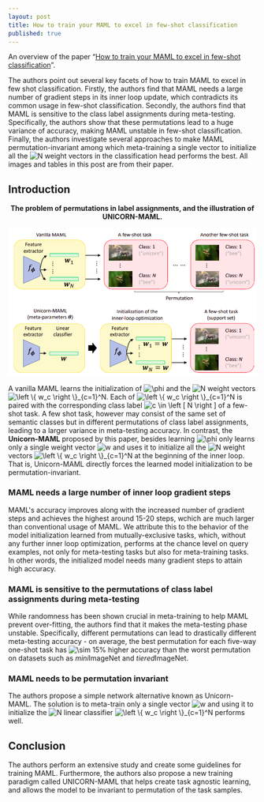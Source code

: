 ```yaml
---
layout: post
title: How to train your MAML to excel in few-shot classification
published: true
---
```


An overview of the paper “[How to train your MAML to excel in few-shot classification](https://arxiv.org/pdf/2106.16245.pdf)”.
<!--break-->
The authors point out several key facets of how to train MAML to excel in few shot classification. Firstly, the authors find that MAML needs a large number of gradient steps in its inner loop update, which contradicts its common usage in few-shot classification. Secondly, the authors find that MAML is sensitive to the class label assignments during meta-testing. Specifically, the authors show that these permutations lead to a huge variance of accuracy, making MAML unstable in few-shot classification. Finally, the authors investigate several approaches to make MAML permutation-invariant among which meta-training a single vector to initialize all the <img src="https://latex.codecogs.com/svg.latex?N" title="N" /> weight vectors in the classification head performs the best. All images and tables in this post are from their paper.

## Introduction

<p align="center">
<b>The problem of permutations in label assignments, and the illustration of UNICORN-MAML.</b>
</p>
<p align="center">
<img src="/assets/Papers/5/Figure-3.png?raw=true" alt="Figure 1"/>
</p>


A vanilla MAML learns the initialization of <img src="https://latex.codecogs.com/svg.latex?\phi" title="\phi" /> and the <img src="https://latex.codecogs.com/svg.latex?N" title="N" /> weight vectors <img src="https://latex.codecogs.com/svg.latex?\left&space;\{&space;w_c&space;\right&space;\}_{c=1}^N" title="\left \{ w_c \right \}_{c=1}^N" />. Each of <img src="https://latex.codecogs.com/svg.latex?\left&space;\{&space;w_c&space;\right&space;\}_{c=1}^N" title="\left \{ w_c \right \}_{c=1}^N" /> is paired with the corresponding class label <img src="https://latex.codecogs.com/svg.latex?c&space;\in&space;\left&space;[&space;N&space;\right&space;]" title="c \in \left [ N \right ]" /> of a few-shot task. A few shot task, however may consist  of the same set of semantic classes but in different permutations of class label assignments, leading to a larger variance in meta-testing accuracy.
In contrast, the **Unicorn-MAML** proposed by this paper, besides learning <img src="https://latex.codecogs.com/svg.latex?\phi" title="\phi" /> only learns only a single weight vector <img src="https://latex.codecogs.com/svg.latex?w" title="w" /> and uses it to initialize all the <img src="https://latex.codecogs.com/svg.latex?N" title="N" /> weight vectors <img src="https://latex.codecogs.com/svg.latex?\left&space;\{&space;w_c&space;\right&space;\}_{c=1}^N" title="\left \{ w_c \right \}_{c=1}^N" /> at the beginning of the inner loop. That is, Unicorn-MAML directly forces the learned model initialization to be permutation-invariant.


### MAML needs a large number of inner loop gradient steps

MAML's accuracy improves along with the increased number of gradient steps and achieves the highest around 15-20 steps, wchich are much larger than conventional usage of MAML. We attribute this to the behavior of the model initialization learned from mutually-exclusive tasks, which, without any further inner loop optimization, performs at the chance level on query examples, not only for meta-testing tasks but also for meta-training tasks. In other words, the initialized model needs many gradient steps to attain high accuracy.

### MAML is sensitive to the permutations of class label assignments during meta-testing

While randomness has been shown crucial in meta-training to help MAML prevent over-fitting, the authors find that it makes the meta-testing phase unstable. Specifically, different permutations can lead to drastically different meta-testing accuracy - on average, the best permutation for each five-way one-shot task has <img src="https://latex.codecogs.com/svg.latex?\sim&space;15%" title="\sim 15%" /> higher accuracy than the worst permutation on datasets such as *mini*ImageNet and *tiered*ImageNet.

### MAML needs to be permutation invariant

The authors propose a simple network alternative known as Unicorn-MAML. The solution is to meta-train only a single vector <img src="https://latex.codecogs.com/svg.latex?w" title="w" /> and using it to initialize the <img src="https://latex.codecogs.com/svg.latex?N" title="N" /> linear classifier <img src="https://latex.codecogs.com/svg.latex?\left&space;\{&space;w_c&space;\right&space;\}_{c=1}^N" title="\left \{ w_c \right \}_{c=1}^N" /> performs well.

## Conclusion

The authors perform an extensive study and create some guidelines for training MAML. Furthermore, the authors also propose a new training paradigm called UNICORN-MAML that helps create task agnostic learning, and allows the model to be invariant to permutation of the task samples.
